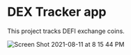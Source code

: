 
# DEX Tracker app

This project tracks DEFI exchange coins.

![Screen Shot 2021-08-11 at 8 15 44 PM](https://user-images.githubusercontent.com/66704935/129119559-9bc04dd6-31b2-48b3-8c71-f6647c1ade11.png)

